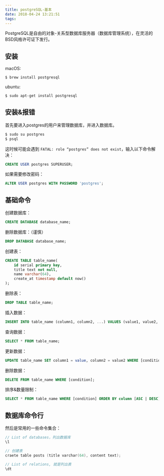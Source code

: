 ```yaml
---
title: postgreSQL-基本
date: 2018-04-24 13:21:51
tags:
---
```



PostgreSQL是自由的对象-关系型数据库服务器（数据库管理系统），在灵活的BSD风格许可证下发行。

<!-- more -->

## 安装 ##

macOS:

```bash
$ brew install postgresql
```

ubuntu:

```bash
$ sudo apt-get install postgresql
```


## 安装&报错 ##

首先要进入postgres的用户来管理数据库，并进入数据库。

```bash
$ sudo su postgres
$ psql
```

这时候可能会遇到 `FATAL: role “postgres” does not exist`，输入以下命令解决：

```sql
CREATE USER postgres SUPERUSER;
```

如果需要修改密码：

```sql
ALTER USER postgres WITH PASSWORD 'postgres';
```


## 基础命令 ##

创建数据库：
```sql
CREATE DATABASE database_name;
```

删除数据库：（谨慎）
```sql
DROP DATABASE database_name;
```

创建表：
```sql
CREATE TABLE table_name(
	id serial primary key,
	title text not null,
	name varchar(64),
	create_at timestamp default now()
);
```

删除表：
```sql
DROP TABLE table_name;
```

插入数据：
```sql
INSERT INTO table_name (column1, column2, ...) VALUES (value1, value2, ...);
```

查询数据：
```sql
SELECT * FROM table_name;
```

更新数据：
```sql
UPDATE table_name SET column1 = value, column2 = value2 WHERE [condition];
```

删除数据：
```sql
DELETE FROM table_name WHERE [condition];
```

排序&数量限制：
```sql
SELECT * FROM table_name WHERE [condition] ORDER BY column [ASC | DESC] LIMIT 10;
```



## 数据库命令行 ##

然后是常用的一些命令集合：

```c
// List of databases，列出数据库
\l

// 创建表
craete table posts (title varchar(64), content text);

// List of relations, 就是列出表
\dt

```